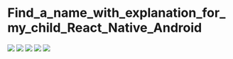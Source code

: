 # Find_a_name_with_explanation_for_my_child_React_Native_Android


<img src="1.png" align="center">
<img src="2.png" align="center">
<img src="3.png" align="center">
<img src="4.png" align="center">
<img src="5.png" align="center">
